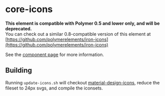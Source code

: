 core-icons
=========

**This element is compatible with Polymer 0.5 and lower only, and will be deprecated.**  
You can check out a similar 0.8-compatible version of this element at [https://github.com/polymerelements/iron-icons](https://github.com/polymerelements/iron-icons)

See the [component page](https://www.polymer-project.org/0.5/docs/elements/core-icons.html) for more information.

## Building
Running `update-icons.sh` will checkout [material-design-icons](https://github.com/google/material-design-icons), reduce
the fileset to 24px svgs, and compile the iconsets.
